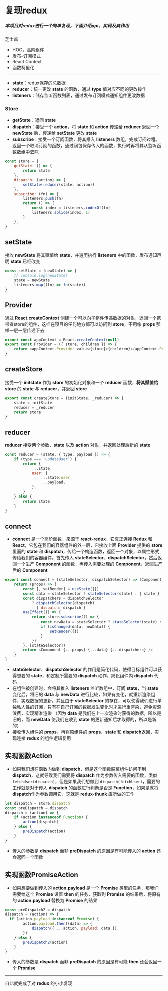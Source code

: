 # 复现redux
##### 本项目对redux进行一个简单复现，下面介绍api、实现及其作用
芝士点
- HOC，高阶组件
- 发布-订阅模式
- React  Context
- 函数柯里化
---

- **state**：redux保存的总数据
- **reducer**：统一更改 **state** 的函数，通过 **type** 值对应不同的更改操作
- **listeners**：储存监听函数列表，通过发布订阅模式通知组件更改数据

### Store
- **getState**：返回 **state**
- **dispatch**：接受一个 **action**，将 **state** 和 **action** 传递给 **reducer** 返回一个 **newState** 后，传递给 **setState** 更改 **state**
- **subscribe**：接受一个订阅函数，将其推入 **listeners** 数组，完成订阅过程。返回一个取消订阅的函数，通过闭包保存传入的函数，执行时再将其从监听函数数组中去除
``` javaScript
const store = {
	getState: () => {
		return state
	},
	dispatch: (action) => {
		setState(reducer(state, action))
	},
	subscribe: (fn) => {
		listeners.push(fn)
		return () => {
			const index = listeners.indexOf(fn)
			listeners.splice(index, 1)
		}
	},
}
```

## setState
接收 **newState** 将其赋值给 **state**，并遍历执行 **listeners** 中的函数，发布通知声明  **state** 已经改变

```javaScript
const setState = (newState) => {
	// console.log(newState)
	state = newState
	listeners.map((fn) => fn(state))
}
```

## Provider
通过 **React.createContext** 创建一个可以向子组件传递数据的对象，返回一个携带者store的组件，这样在项目的任何地方都可以访问到 **store**，不用像 **props** 那样一层一层传递下去

``` javaScript
export const appContext = React.createContext(null)
export const Provider = ({ store, children }) => {
	return <appContext.Provider value={store}>{children}</appContext.Provider>
}
```

## createStore
接受一个 **initstate** 作为 **store** 的初始化对象和一个 **reducer** 函数，**将其赋值给store** 的 **state** 与 **reducer**，并返回 **store**

``` javaScript
export const createStore = (initState, _reducer) => {
	state = initState
	reducer = _reducer
	return store
}
```

## reducer
**reducer** 接受两个参数，**state** 以及 **action** 对象，并返回处理后新的 **state**

``` javaScript
const reducer = (state, { type, payload }) => {
	if (type === 'updateUser') {
		return {
			...state,
			user: {
				...state.user,
				...payload,
			},
		}
	} else {
		return state
	}
}
```

## connect
- **connect** 是一个高阶函数，来源于 **react-redux**，它真正连接 **Redux** 和 **React**，它包在我们的容器组件的外一层，它接收上面 **Provider** 提供的 **store** 里面的 **state** 和 **dispatch**，传给一个构造函数，返回一个对象，以属性形式传给我们的容器组件。首先传入 **stateSelector**、**dispatchSelector**，然后返回一个生产 **Component** 的函数，再传入需要处理的 **Component**，返回生产后的 **Component**
``` javaScript
export const connect = (stateSelector, dispatchSelector) => (Component) => {
	return (props) => {
		const [, setRender] = useState({})
		const data = stateSelector ? stateSelector(state) : { state }
		const dispatchers = dispatchSelector
			? dispatchSelector(dispatch)
			: { dispatch: dispatch }
		useEffect(() => {
			return store.subscribe(() => {
				const newData = stateSelector ? stateSelector(state) : { state }
				if (isChanged(data, newData)) {
					setRender({})
				}
			})
		}, [stateSelector])
		return <Component {...props} {...data} {...dispatchers} />
	}
}
```
- **stateSelector**、**dispatchSelector** 的作用是简化代码，使得目标组件可以获得想要的  **state**，和定制所需要的 **dispatch** 动作，简化组件内 **dispatch** 代码
- 在组件被创建时，会将其推入 **listeners** 监听数组中，订阅 **state**，当 **state** 变化后，将旧的 **data** 与 **newData** 进行比较，如果有变化，就重新渲染组件，实现数据的更新。并且由于 **stateSelector** 的存在，可以使得我们进行单独私人性的订阅，只有在自己订阅的数据发生变化时才进行重渲染，避免资源浪费，实现精准渲染
（因为 **data** 是我们在上一次渲染时获得的数据，所以是旧的，而 **newData** 使我们在收到 **state** 的更新通知后才取得的，所以是新的）
- 接收传入组件的 **props**，再将原组件的 **props**、**state** 和 **dispatch**返回，实现连接 **redux** 的组件逻辑复用

## 实现函数Action
- 如果我们想在函数内做到 **dispatch**，但是这个函数脱离组件访问不到 **dispatch**，这就导致我们需要将 **dispatch** 作为参数传入需要的函数，类似 `fetchUser(dispatch)`，但是如果我们想做到 `dispatch(fetchUser)`，需要的工作就是对于传入 **dispatch** 的函数进行判断是否是 **Function**，如果是就将 **dispatch**作为参数调用它，这就是 **redux-thunk** 库所做的工作
``` javaScript
let dispatch = store.dispatch
const preDispatch = dispatch
dispatch = (action) => {
	if (action instanceof Function) {
		action(dispatch) 
	} else {
		preDispatch(action)
	}
}
```
- 传入的参数是 **dispatch** 而非 **preDispatch** 的原因是有可能传入的 **action** 还会返回一个函数

## 实现函数PromiseAction
- 如果想要做到传入的 **action.payload** 是一个 **Promise** 类型的任务，那我们需要给这个 **Promise** 设置 **then** 的任务，获取到 **Promise** 的结果后，将原有的 **action.payload** 替换为 **Promise** 的结果
``` javaScript
const preDispatch2 = dispatch
dispatch = (action) => {
  if (action.payload instanceof Promise) {
		action.payload.then((data) => {
			dispatch({ ...action, payload: data })
		})
	} else {
		preDispatch2(action)
	}
}
```
- 传入的参数是 **dispatch** 而非 **preDispatch** 的原因是有可能 **then** 还会返回一个 **Promise**

---
自此就完成了对 **redux** 的小小复现
